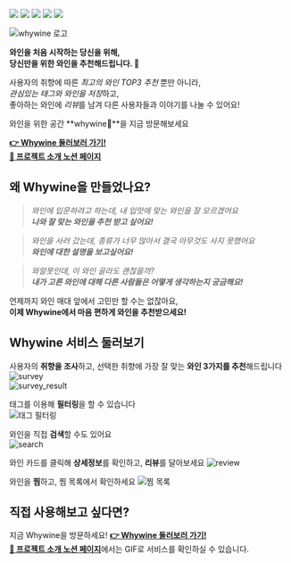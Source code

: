 ![](https://img.shields.io/badge/frontend-typescript-yellow?style=for-the-badge)
![](https://img.shields.io/badge/frontend-react-blue?style=for-the-badge)
![](https://img.shields.io/badge/backend-nodejs-green?style=for-the-badge)
![](https://img.shields.io/badge/backend-typeorm-orange?style=for-the-badge)
![](https://img.shields.io/badge/deploy-aws-001200?style=for-the-badge)

![whywine 로고](https://imgur.com/R8nMFxp.png)

**와인을 처음 시작하는 당신을 위해,**  
**당신만을 위한 와인을 추천해드립니다. 🍷**

사용자의 취향에 따른 *최고의 와인 TOP3 추천* 뿐만 아니라,  
*관심있는 태그와 와인을 저장*하고,  
좋아하는 와인에 *리뷰*를 남겨 다른 사용자들과 이야기를 나눌 수 있어요!

와인을 위한 공간 **whywine🍷**을 지금 방문해보세요

**[👉 Whywine 둘러보러 가기!](www.whywine.co.kr)**  
[**📘 프로젝트 소개 노션 페이지**](bit.ly/whywine_project)


## 왜 Whywine을 만들었나요?
> *와인에 입문하려고 하는데, 내 입맛에 맞는 와인을 잘 모르겠어요*  
***나와 잘 맞는 와인을 추천 받고 싶어요!***

> *와인을 사러 갔는데, 종류가 너무 많아서 결국 아무것도 사지 못했어요*  
***와인에 대한 설명을 보고싶어요!***

> *와알못인데, 이 와인 골라도 괜찮을까?*  
***내가 고른 와인에 대해 다른 사람들은 어떻게 생각하는지 궁금해요!***

언제까지 와인 매대 앞에서 고민만 할 수는 없잖아요,  
**이제 Whywine에서 마음 편하게 와인을 추천받으세요!**

## Whywine 서비스 둘러보기
사용자의 **취향을 조사**하고, 선택한 취향에 가장 잘 맞는 **와인 3가지를 추천**해드립니다   
![survey](https://imgur.com/lAzfcAW.png)  
![survey_result](https://imgur.com/06jDMz4.png)
  
태그를 이용해 **필터링**을 할 수 있습니다  
![태그 필터링](https://imgur.com/sHpNobL.png)  
  
와인을 직접 **검색**할 수도 있어요  
![search](https://imgur.com/4hrP5K5.png)  
  
와인 카드를 클릭해 **상세정보**를 확인하고, **리뷰**를 달아보세요
![review](https://imgur.com/RqkaVzt.png)  
  
와인을 **찜**하고, 찜 목록에서 확인하세요
![찜 목록](https://imgur.com/4hrP5K5.png)  
  
## 직접 사용해보고 싶다면?
지금 Whywine을 방문하세요!
**[👉 Whywine 둘러보러 가기!](www.whywine.co.kr)**  
[**📘 프로젝트 소개 노션 페이지**](bit.ly/whywine_project)에서는 GIF로 서비스를 확인하실 수 있습니다. 
